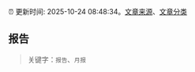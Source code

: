 :alarm_clock: 更新时间: 2025-10-24 08:48:34。[文章来源](/README.md)、[文章分类](/TAGS.md)

## 报告


> 关键字：`报告`、`月报`



